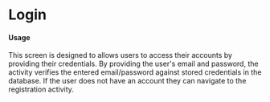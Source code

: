 # Login


#### Usage

This screen is designed to allows users to access their accounts by providing their credentials. By providing the user's email and password, the activity verifies the entered email/password against stored credentials in the database. If the user does not have an account they can navigate to the registration activity. 

